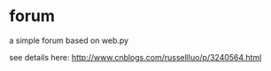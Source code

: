 forum
=====

a simple forum based on web.py


see details here: http://www.cnblogs.com/russellluo/p/3240564.html
